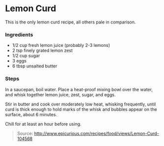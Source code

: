 Lemon Curd
==========
This is the only lemon curd recipe, all others pale in comparison.

### Ingredients
- 1/2 cup fresh lemon juice (probably 2-3 lemons)
- 2 tsp finely grated lemon zest
- 1/2 cup sugar
- 3 eggs
- 6 tbsp unsalted butter

### Steps
In a saucepan, boil water. Place a heat-proof mixing bowl over the water, and whisk together lemon juice, zest, sugar, and eggs.

Stir in butter and cook over moderately low heat, whisking frequently, until curd is thick enough to hold marks of the whisk and bubbles appear on the surface, about 6 minutes.

Chill for at least an hour before using.

> Source: http://www.epicurious.com/recipes/food/views/Lemon-Curd-104568
